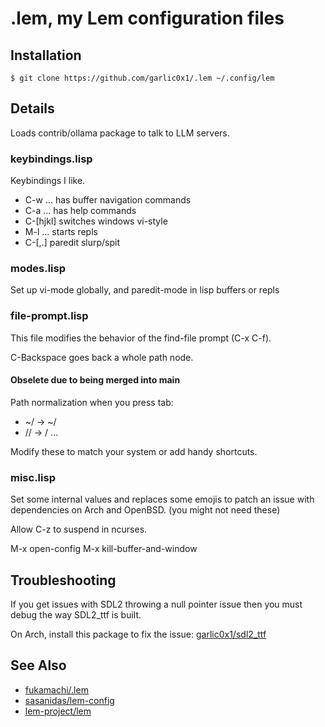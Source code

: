 # .lem, my Lem configuration files

## Installation

```shell
$ git clone https://github.com/garlic0x1/.lem ~/.config/lem
```

## Details

Loads contrib/ollama package to talk to LLM servers.

### keybindings.lisp

Keybindings I like. 

* C-w ...  has buffer navigation commands
* C-a ...  has help commands
* C-[hjkl] switches windows vi-style
* M-l ...  starts repls
* C-[,.]   paredit slurp/spit

### modes.lisp

Set up vi-mode globally, and paredit-mode in lisp buffers or repls

### file-prompt.lisp

This file modifies the behavior of the find-file prompt (C-x C-f).

C-Backspace goes back a whole path node.

#### Obselete due to being merged into main

Path normalization when you press tab:

* ~/ -> ~/
* // -> /
...

Modify these to match your system or add handy shortcuts.

### misc.lisp

Set some internal values and replaces some emojis to patch an issue with dependencies on Arch and OpenBSD. (you might not need these)

Allow C-z to suspend in ncurses.

M-x open-config
M-x kill-buffer-and-window

## Troubleshooting

If you get issues with SDL2 throwing a null pointer issue then you must debug the way SDL2_ttf is built.
    
On Arch, install this package to fix the issue: [garlic0x1/sdl2_ttf](https://github.com/garlic0x1/sdl2_ttf)

## See Also

* [fukamachi/.lem](https://github.com/fukamachi/.lem)
* [sasanidas/lem-config](https://codeberg.org/sasanidas/lem-config)
* [lem-project/lem](https://github.com/lem-project/lem)
